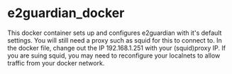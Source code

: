 # e2guardian_docker

This docker container sets up and configures e2guardian with it's default settings. You will still need a proxy such as squid for this to connect to.
In the docker file, change out the IP 192.168.1.251 with your (squid)proxy IP.
If you are suing squid, you may need to reconfigure your localnets to allow traffic from your docker network.
